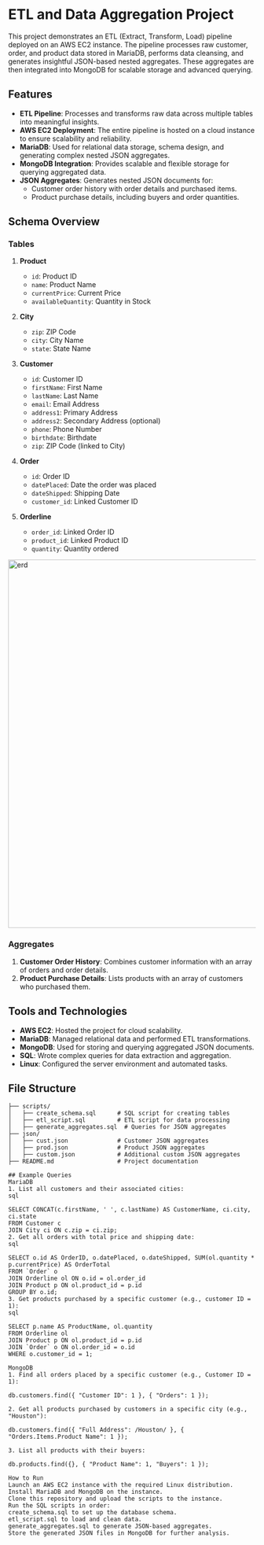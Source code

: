 # ETL and Data Aggregation Project

This project demonstrates an ETL (Extract, Transform, Load) pipeline deployed on an AWS EC2 instance. The pipeline processes raw customer, order, and product data stored in MariaDB, performs data cleansing, and generates insightful JSON-based nested aggregates. These aggregates are then integrated into MongoDB for scalable storage and advanced querying.

## Features

- **ETL Pipeline**: Processes and transforms raw data across multiple tables into meaningful insights.
- **AWS EC2 Deployment**: The entire pipeline is hosted on a cloud instance to ensure scalability and reliability.
- **MariaDB**: Used for relational data storage, schema design, and generating complex nested JSON aggregates.
- **MongoDB Integration**: Provides scalable and flexible storage for querying aggregated data.
- **JSON Aggregates**: Generates nested JSON documents for:
  - Customer order history with order details and purchased items.
  - Product purchase details, including buyers and order quantities.
  
## Schema Overview

### Tables
1. **Product**
    - `id`: Product ID
    - `name`: Product Name
    - `currentPrice`: Current Price
    - `availableQuantity`: Quantity in Stock

2. **City**
    - `zip`: ZIP Code
    - `city`: City Name
    - `state`: State Name

3. **Customer**
    - `id`: Customer ID
    - `firstName`: First Name
    - `lastName`: Last Name
    - `email`: Email Address
    - `address1`: Primary Address
    - `address2`: Secondary Address (optional)
    - `phone`: Phone Number
    - `birthdate`: Birthdate
    - `zip`: ZIP Code (linked to City)

4. **Order**
    - `id`: Order ID
    - `datePlaced`: Date the order was placed
    - `dateShipped`: Shipping Date
    - `customer_id`: Linked Customer ID

5. **Orderline**
    - `order_id`: Linked Order ID
    - `product_id`: Linked Product ID
    - `quantity`: Quantity ordered
  
<img width="749" alt="erd" src="https://github.com/user-attachments/assets/d61ee7ad-dbc7-4f13-a0e6-8f7271a6f5eb">


### Aggregates
1. **Customer Order History**: Combines customer information with an array of orders and order details.
2. **Product Purchase Details**: Lists products with an array of customers who purchased them.

## Tools and Technologies

- **AWS EC2**: Hosted the project for cloud scalability.
- **MariaDB**: Managed relational data and performed ETL transformations.
- **MongoDB**: Used for storing and querying aggregated JSON documents.
- **SQL**: Wrote complex queries for data extraction and aggregation.
- **Linux**: Configured the server environment and automated tasks.

## File Structure

```plaintext
├── scripts/
│   ├── create_schema.sql      # SQL script for creating tables
│   ├── etl_script.sql         # ETL script for data processing
│   ├── generate_aggregates.sql  # Queries for JSON aggregates
├── json/
│   ├── cust.json              # Customer JSON aggregates
│   ├── prod.json              # Product JSON aggregates
│   ├── custom.json            # Additional custom JSON aggregates
├── README.md                  # Project documentation

## Example Queries
MariaDB
1. List all customers and their associated cities:
sql

SELECT CONCAT(c.firstName, ' ', c.lastName) AS CustomerName, ci.city, ci.state
FROM Customer c
JOIN City ci ON c.zip = ci.zip;
2. Get all orders with total price and shipping date:
sql

SELECT o.id AS OrderID, o.datePlaced, o.dateShipped, SUM(ol.quantity * p.currentPrice) AS OrderTotal
FROM `Order` o
JOIN Orderline ol ON o.id = ol.order_id
JOIN Product p ON ol.product_id = p.id
GROUP BY o.id;
3. Get products purchased by a specific customer (e.g., customer ID = 1):
sql

SELECT p.name AS ProductName, ol.quantity
FROM Orderline ol
JOIN Product p ON ol.product_id = p.id
JOIN `Order` o ON ol.order_id = o.id
WHERE o.customer_id = 1;

MongoDB
1. Find all orders placed by a specific customer (e.g., Customer ID = 1):

db.customers.find({ "Customer ID": 1 }, { "Orders": 1 });

2. Get all products purchased by customers in a specific city (e.g., "Houston"):

db.customers.find({ "Full Address": /Houston/ }, { "Orders.Items.Product Name": 1 });

3. List all products with their buyers:

db.products.find({}, { "Product Name": 1, "Buyers": 1 });

How to Run
Launch an AWS EC2 instance with the required Linux distribution.
Install MariaDB and MongoDB on the instance.
Clone this repository and upload the scripts to the instance.
Run the SQL scripts in order:
create_schema.sql to set up the database schema.
etl_script.sql to load and clean data.
generate_aggregates.sql to generate JSON-based aggregates.
Store the generated JSON files in MongoDB for further analysis.

